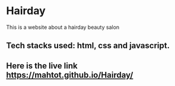 # Hairday
This is a website about a hairday beauty salon

## Tech stacks used: html, css and javascript.
## Here is the live link https://mahtot.github.io/Hairday/
